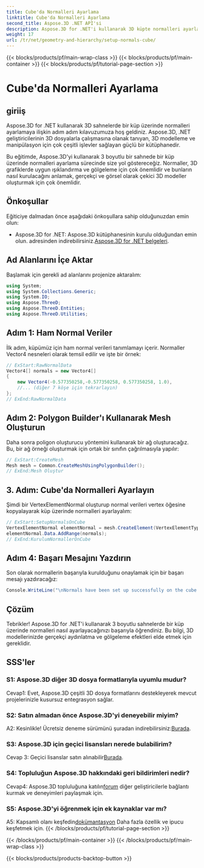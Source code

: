 ```yaml
---
title: Cube'da Normalleri Ayarlama
linktitle: Cube'da Normalleri Ayarlama
second_title: Aspose.3D .NET API'si
description: Aspose.3D for .NET'i kullanarak 3D küpte normalleri ayarlamayı öğrenin. Bu adım adım kılavuzla 3D modelleme becerilerinizi geliştirin.
weight: 17
url: /tr/net/geometry-and-hierarchy/setup-normals-cube/
---
```


{{< blocks/products/pf/main-wrap-class >}}
{{< blocks/products/pf/main-container >}}
{{< blocks/products/pf/tutorial-page-section >}}

# Cube'da Normalleri Ayarlama

## giriiş

Aspose.3D for .NET kullanarak 3D sahnelerde bir küp üzerinde normalleri ayarlamaya ilişkin adım adım kılavuzumuza hoş geldiniz. Aspose.3D, .NET geliştiricilerinin 3D dosyalarla çalışmasına olanak tanıyan, 3D modelleme ve manipülasyon için çok çeşitli işlevler sağlayan güçlü bir kütüphanedir.

Bu eğitimde, Aspose.3D'yi kullanarak 3 boyutlu bir sahnede bir küp üzerinde normalleri ayarlama sürecinde size yol göstereceğiz. Normaller, 3D grafiklerde uygun ışıklandırma ve gölgeleme için çok önemlidir ve bunların nasıl kurulacağını anlamak, gerçekçi ve görsel olarak çekici 3D modeller oluşturmak için çok önemlidir.

## Önkoşullar

Eğiticiye dalmadan önce aşağıdaki önkoşullara sahip olduğunuzdan emin olun:

-  Aspose.3D for .NET: Aspose.3D kütüphanesinin kurulu olduğundan emin olun. adresinden indirebilirsiniz.[Aspose.3D for .NET belgeleri](https://reference.aspose.com/3d/net/).

## Ad Alanlarını İçe Aktar

Başlamak için gerekli ad alanlarını projenize aktaralım:

```csharp
using System;
using System.Collections.Generic;
using System.IO;
using Aspose.ThreeD;
using Aspose.ThreeD.Entities;
using Aspose.ThreeD.Utilities;
```

## Adım 1: Ham Normal Veriler

İlk adım, küpümüz için ham normal verileri tanımlamayı içerir. Normaller Vector4 nesneleri olarak temsil edilir ve işte bir örnek:

```csharp
// ExStart:RawNormalData
Vector4[] normals = new Vector4[]
{
    new Vector4(-0.577350258,-0.577350258, 0.577350258, 1.0),
    //... (diğer 7 köşe için tekrarlayın)
};
// ExEnd:RawNormalData
```

## Adım 2: Polygon Builder'ı Kullanarak Mesh Oluşturun

Daha sonra poligon oluşturucu yöntemini kullanarak bir ağ oluşturacağız. Bu, bir ağ örneği oluşturmak için ortak bir sınıfın çağrılmasıyla yapılır:

```csharp
// ExStart:CreateMesh
Mesh mesh = Common.CreateMeshUsingPolygonBuilder();
// ExEnd:Mesh Oluştur
```

## 3. Adım: Cube'da Normalleri Ayarlayın

Şimdi bir VertexElementNormal oluşturup normal verileri vertex öğesine kopyalayarak küp üzerinde normalleri ayarlayalım:

```csharp
// ExStart:SetupNormalsOnCube
VertexElementNormal elementNormal = mesh.CreateElement(VertexElementType.Normal, MappingMode.ControlPoint, ReferenceMode.Direct) as VertexElementNormal;
elementNormal.Data.AddRange(normals);
// ExEnd:KurulumNormallerOnCube
```

## Adım 4: Başarı Mesajını Yazdırın

Son olarak normallerin başarıyla kurulduğunu onaylamak için bir başarı mesajı yazdıracağız:

```csharp
Console.WriteLine("\nNormals have been set up successfully on the cube.");
```

## Çözüm

Tebrikler! Aspose.3D for .NET'i kullanarak 3 boyutlu sahnelerde bir küp üzerinde normalleri nasıl ayarlayacağınızı başarıyla öğrendiniz. Bu bilgi, 3D modellerinizde gerçekçi aydınlatma ve gölgeleme efektleri elde etmek için gereklidir.

## SSS'ler

### S1: Aspose.3D diğer 3D dosya formatlarıyla uyumlu mudur?

Cevap1: Evet, Aspose.3D çeşitli 3D dosya formatlarını destekleyerek mevcut projelerinizle kusursuz entegrasyon sağlar.

### S2: Satın almadan önce Aspose.3D'yi deneyebilir miyim?

A2: Kesinlikle! Ücretsiz deneme sürümünü şuradan indirebilirsiniz:[Burada](https://releases.aspose.com/).

### S3: Aspose.3D için geçici lisansları nerede bulabilirim?

 Cevap 3: Geçici lisanslar satın alınabilir[Burada](https://purchase.aspose.com/temporary-license/).

### S4: Topluluğun Aspose.3D hakkındaki geri bildirimleri nedir?

 Cevap4: Aspose.3D topluluğuna katılın[forum](https://forum.aspose.com/c/3d/18) diğer geliştiricilerle bağlantı kurmak ve deneyimleri paylaşmak için.

### S5: Aspose.3D'yi öğrenmek için ek kaynaklar var mı?

 A5: Kapsamlı olanı keşfedin[dokümantasyon](https://reference.aspose.com/3d/net/) Daha fazla özellik ve ipucu keşfetmek için.
{{< /blocks/products/pf/tutorial-page-section >}}

{{< /blocks/products/pf/main-container >}}
{{< /blocks/products/pf/main-wrap-class >}}

{{< blocks/products/products-backtop-button >}}
